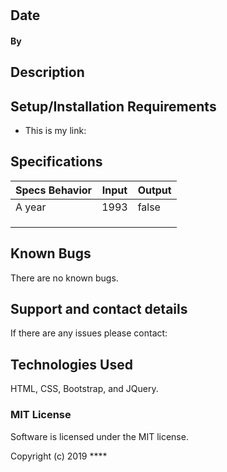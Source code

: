 #

## Date

#### By

## Description



## Setup/Installation Requirements

* This is my link:

## Specifications

|Specs Behavior|Input|Output|
|-|-|-|
|A year|1993|false|
||||
||||
||||



## Known Bugs

There are no known bugs.

## Support and contact details

If there are any issues please contact:

## Technologies Used

HTML, CSS, Bootstrap, and JQuery.

### MIT License
Software is licensed under the MIT license.

Copyright (c) 2019 ****
